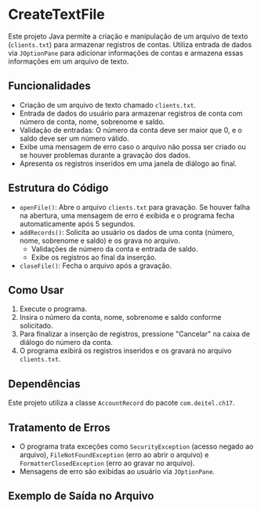 # CreateTextFile

Este projeto Java permite a criação e manipulação de um arquivo de texto (`clients.txt`) para armazenar registros de contas. Utiliza entrada de dados via `JOptionPane` para adicionar informações de contas e armazena essas informações em um arquivo de texto.

## Funcionalidades

- Criação de um arquivo de texto chamado `clients.txt`.
- Entrada de dados do usuário para armazenar registros de conta com número de conta, nome, sobrenome e saldo.
- Validação de entradas: O número da conta deve ser maior que 0, e o saldo deve ser um número válido.
- Exibe uma mensagem de erro caso o arquivo não possa ser criado ou se houver problemas durante a gravação dos dados.
- Apresenta os registros inseridos em uma janela de diálogo ao final.

## Estrutura do Código

- `openFile()`: Abre o arquivo `clients.txt` para gravação. Se houver falha na abertura, uma mensagem de erro é exibida e o programa fecha automaticamente após 5 segundos.
- `addRecords()`: Solicita ao usuário os dados de uma conta (número, nome, sobrenome e saldo) e os grava no arquivo.
  - Validações de número da conta e entrada de saldo.
  - Exibe os registros ao final da inserção.
- `closeFile()`: Fecha o arquivo após a gravação.

## Como Usar

1. Execute o programa.
2. Insira o número da conta, nome, sobrenome e saldo conforme solicitado.
3. Para finalizar a inserção de registros, pressione "Cancelar" na caixa de diálogo do número da conta.
4. O programa exibirá os registros inseridos e os gravará no arquivo `clients.txt`.

## Dependências

Este projeto utiliza a classe `AccountRecord` do pacote `com.deitel.ch17`.

## Tratamento de Erros

- O programa trata exceções como `SecurityException` (acesso negado ao arquivo), `FileNotFoundException` (erro ao abrir o arquivo) e `FormatterClosedException` (erro ao gravar no arquivo).
- Mensagens de erro são exibidas ao usuário via `JOptionPane`.

## Exemplo de Saída no Arquivo

